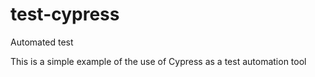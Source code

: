 # test-cypress
Automated test 

This is a simple example of the use of Cypress as a test automation tool
